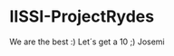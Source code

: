 # IISSI-ProjectRydes
We are the best :) Let´s get a 10 ;)                                                                                      Josemi
